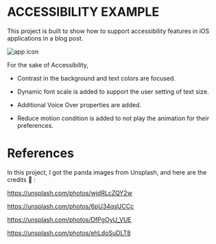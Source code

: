# ACCESSIBILITY EXAMPLE

This project is built to show how to support accessibility features in iOS applications in a blog post.

![app icon](https://github.com/iremkaraoglu/iOS-Accessibility-Example-UIKit/blob/main/Accessibility%20Example/Assets.xcassets/AppIcon.appiconset/180.png?raw=true)

For the sake of Accessibility,

- Contrast in the background and text colors are focused.

- Dynamic font scale is added to support the user setting of text size.

- Additional Voice Over properties are added.

- Reduce motion condition is added to not play the animation for their preferences.

# References

In this project, I got the panda images from Unsplash, and here are the credits 📸 :

https://unsplash.com/photos/wjdRLcZQY2w

https://unsplash.com/photos/6pU34qsUCCc

https://unsplash.com/photos/DfPgOyU_VUE

https://unsplash.com/photos/ehLdoSuDLT8
